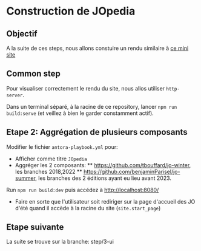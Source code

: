 # Construction de JOpedia

## Objectif

A la suite de ces steps, nous allons constuire un rendu similaire à [ce mini site](https://benjaminparisel.github.io/jopedia/)

## Common step

Pour visualiser correctement le rendu du site, nous allos utiliser `http-server`.

Dans un terminal séparé, à la racine de ce repository, lancer `npm run build:serve` (et veillez à bien le garder constamment actif).

## Etape 2: Aggrégation de plusieurs composants

Modifier le fichier `antora-playbook.yml` pour:

- Afficher comme titre `JOpedia`
- Aggréger les 2 composants:
  ** https://github.com/tbouffard/jo-winter, les branches 2018,2022
  ** https://github.com/benjaminParisel/jo-summer, les branches des 2 éditions ayant eu lieu avant 2023.

Run `npm run build:dev` puis accédez à [http://localhost:8080/](http://localhost:8080/)

- Faire en sorte que l'utilisateur soit rediriger sur la page d'accueil des JO d'été quand il accède à la racine du site (`site.start_page`)

## Etape suivante

La suite se trouve sur la branche: step/3-ui
